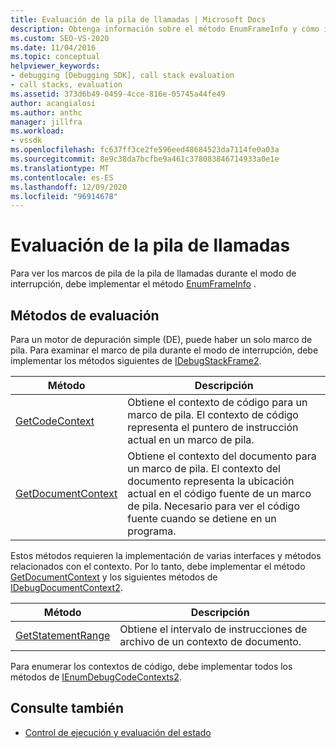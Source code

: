 ```yaml
---
title: Evaluación de la pila de llamadas | Microsoft Docs
description: Obtenga información sobre el método EnumFrameInfo y cómo implementarlo para ver los marcos de pila de la pila de llamadas durante el modo de interrupción.
ms.custom: SEO-VS-2020
ms.date: 11/04/2016
ms.topic: conceptual
helpviewer_keywords:
- debugging [Debugging SDK], call stack evaluation
- call stacks, evaluation
ms.assetid: 373d6b49-0459-4cce-816e-05745a44fe49
author: acangialosi
ms.author: anthc
manager: jillfra
ms.workload:
- vssdk
ms.openlocfilehash: fc637ff3ce2fe596eed48684523da7114fe0a03a
ms.sourcegitcommit: 8e9c38da7bcfbe9a461c378083846714933a0e1e
ms.translationtype: MT
ms.contentlocale: es-ES
ms.lasthandoff: 12/09/2020
ms.locfileid: "96914678"
---
```

# <a name="call-stack-evaluation"></a>Evaluación de la pila de llamadas
Para ver los marcos de pila de la pila de llamadas durante el modo de interrupción, debe implementar el método [EnumFrameInfo](../../extensibility/debugger/reference/idebugthread2-enumframeinfo.md) .

## <a name="methods-for-evaluation"></a>Métodos de evaluación
 Para un motor de depuración simple (DE), puede haber un solo marco de pila. Para examinar el marco de pila durante el modo de interrupción, debe implementar los métodos siguientes de [IDebugStackFrame2](../../extensibility/debugger/reference/idebugstackframe2.md).

|Método|Descripción|
|------------|-----------------|
|[GetCodeContext](../../extensibility/debugger/reference/idebugstackframe2-getcodecontext.md)|Obtiene el contexto de código para un marco de pila. El contexto de código representa el puntero de instrucción actual en un marco de pila.|
|[GetDocumentContext](../../extensibility/debugger/reference/idebugstackframe2-getdocumentcontext.md)|Obtiene el contexto del documento para un marco de pila. El contexto del documento representa la ubicación actual en el código fuente de un marco de pila. Necesario para ver el código fuente cuando se detiene en un programa.|

 Estos métodos requieren la implementación de varias interfaces y métodos relacionados con el contexto. Por lo tanto, debe implementar el método [GetDocumentContext](../../extensibility/debugger/reference/idebugcodecontext2-getdocumentcontext.md) y los siguientes métodos de [IDebugDocumentContext2](../../extensibility/debugger/reference/idebugdocumentcontext2.md).

|Método|Descripción|
|------------|-----------------|
|[GetStatementRange](../../extensibility/debugger/reference/idebugdocumentcontext2-getstatementrange.md)|Obtiene el intervalo de instrucciones de archivo de un contexto de documento.|

 Para enumerar los contextos de código, debe implementar todos los métodos de [IEnumDebugCodeContexts2](../../extensibility/debugger/reference/ienumdebugcodecontexts2.md).

## <a name="see-also"></a>Consulte también
- [Control de ejecución y evaluación del estado](../../extensibility/debugger/execution-control-and-state-evaluation.md)
